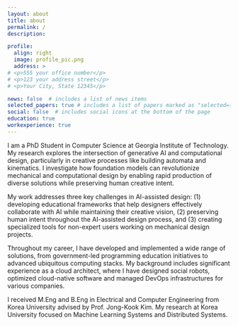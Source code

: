 ```yaml
---
layout: about
title: about
permalink: /
description:

profile:
  align: right
  image: profile_pic.png
  address: >
# <p>555 your office number</p>
# <p>123 your address street</p>
# <p>Your City, State 12345</p>

news: false  # includes a list of news items
selected_papers: true # includes a list of papers marked as "selected={true}"
social: false  # includes social icons at the bottom of the page
education: true
workexperience: true
---
```


I am a PhD Student in Computer Science at Georgia Institute of Technology. My research explores the intersection of generative AI and computational design, particularly in creative processes like building automata and kinematics. I investigate how foundation models can revolutionize mechanical and computational design by enabling rapid production of diverse solutions while preserving human creative intent.

My work addresses three key challenges in AI-assisted design: (1) developing educational frameworks that help designers effectively collaborate with AI while maintaining their creative vision, (2) preserving human intent throughout the AI-assisted design process, and (3) creating specialized tools for non-expert users working on mechanical design projects.

Throughout my career, I have developed and implemented a wide range of solutions, from government-led programming education initiatives to advanced ubiquitous computing stacks. My background includes significant experience as a cloud architect, where I have designed social robots, optimized cloud-native software and managed DevOps infrastructures for various companies.

I received M.Eng and B.Eng in Electrical and Computer Engineering from Korea University advised by Prof. Jong-Kook Kim. My research at Korea University focused on Machine Learning Systems and Distributed Systems.
